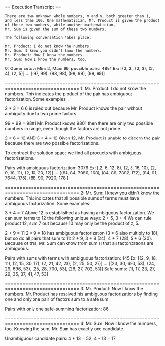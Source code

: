 == Execution Transcript ==

    There are two unknown whole numbers, m and n, both greater than 1,
    and less than 100. One mathematician, Mr. Product is given the product
    of these two numbers, while another mathematician,
    Mr. Sum is given the sum of these two numbers.

    The following conversation takes place:

    Mr. Product: I do not know the numbers.
    Mr. Sum: I knew you didn't know the numbers.
    Mr. Product: Now I know the numbers.
    Mr. Sum: Now I know the numbers, too.

0: Game setup: Min: 2, Max: 99, possible pairs: 4851
Ex: [(2, 2), (2, 3), (2, 4), (2, 5)] ...
[(97, 99), (98, 98), (98, 99), (99, 99)]

================================================================================
1: Mr. Product: I do not know the numbers.
This indicates the product of the pair has ambiguous factorization.
Some examples:

  2 * 3 = 6
6 is ruled out because Mr. Product knows the pair without ambiguity due to
two prime factors

  99 * 99 = 9801
Mr. Product knows 9801 then there are only two possible numbers in range, even
though the factors are not prime.

  2 * 6 = 12 AND 3 * 4 = 12
Given 12, Mr. Product is unable to discern the pair because there are two possible
factorizations.

To contract the solution space we find all products with ambiguous factorizations.

Pairs with ambiguous factorization: 3076
Ex: [(2, 6, 12, 8), (2, 8, 16, 10), (2, 9, 18, 11), (2, 10, 20, 12)] ...
[(84, 84, 7056, 168), (84, 88, 7392, 172), (84, 91, 7644, 175), (88, 90, 7920, 178)]

================================================================================
2: Mr. Sum: I knew you didn't know the numbers.
This indicates that all possible sums of terms must have ambiguous factorization.
Some examples:

  3 + 4 = 7
Above 12 is establisthed as having ambiguous factorization. We can sum terms to
12 the following unique ways: 2 + 5, 3 + 4
We can rule product 12, sum 7 out because 10 may only be the product of 2, 5.

  2 + 9 = 11
2 * 9 = 18 has ambiguous factorization (3 * 6 also multiply to 18), but so do all
pairs that sum to 11: 2 + 9, 3 + 8 (24), 4 + 7 (28), 5 + 6 (30). Because of this,
Mr. Sum can know from sum 11 that all factorizations are ambiguous.

Pairs with sums with terms with ambiguous factorization: 145
Ex: [(2, 9, 18, 11), (2, 15, 30, 17), (2, 21, 42, 23), (2, 25, 50, 27)] ...
[(23, 30, 690, 53), (24, 29, 696, 53), (25, 28, 700, 53), (26, 27, 702, 53)]
Safe sums: [11, 17, 23, 27, 29, 35, 37, 41, 47, 53]

================================================================================
3: Mr. Product: Now I know the numbers.
Mr. Product has resolved his ambiguous factorizations by finding one and only one
pair of factors sum to a safe sum.

Pairs with only one safe-summing factorization: 86

================================================================================
4: Mr. Sum: Now I know the numbers, too.
Knowing the sum, Mr. Sum has exactly one candidate.

Unambiguous candidate pairs:
4 * 13 = 52, 4 + 13 = 17

